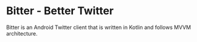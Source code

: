 # Bitter - Better Twitter
Bitter is an Android Twitter client that is written in Kotlin and follows MVVM architecture.

